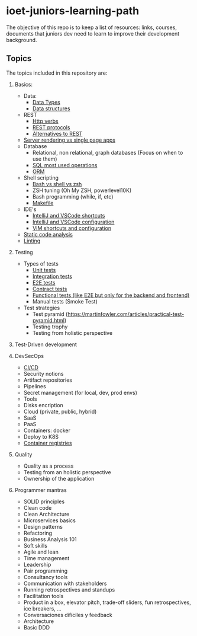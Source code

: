 # ioet-juniors-learning-path

The objective of this repo is to keep a list of resources: links, courses, documents that juniors dev need to learn to improve their development background.

## Topics

The topics included in this repository are:

1. Basics:
    * Data:
        - [Data Types](1.%20Developer%20basics/1_data/1-1_data_types_new.md)
        - [Data structures](1.%20Developer%20basics/1_data/1-2_data_structures_new.md)
    * REST
        - [Http verbs](1.%20Developer%20basics/2_rest/2-1_http_verbs.md)
        - [REST protocols](1.%20Developer%20basics/2_rest/2-2_rest_protocols.md)
        - [Alternatives to REST](1.%20Developer%20basics/2_rest/2-3_alternatives_to_rest.md)
    * [Server rendering vs single page apps](1.%20Developer%20basics/3_sr_vs_spa/sr_vs_spa.md)
    * Database
        - Relational, non relational, graph databases (Focus on when to use them)
        - [SQL most used operations](1.%20Developer%20basics/4_database/4-4_sql_most_used_operations.md)
        - [ORM](1.%20Developer%20basics/4_database/4-5_orm.md)
    * Shell scripting
        - [Bash vs shell vs zsh](1.%20Developer%20basics/5_shell_scripting/5-1_bash_shell_zsh.md)
        - ZSH tuning (Oh My ZSH, powerlevel10K)
        - Bash programming (while, if, etc)
        - [Makefile](1.%20Developer%20basics/5_shell_scripting/5-3_makefile.md)
    * IDE's
        - [IntelliJ and VSCode shortcuts](1.%20Developer%20basics/6_ides/6-1_intellij_vscode_shortcuts.md)
        - [IntelliJ and VSCode configuration](1.%20Developer%20basics/6_ides/6-2_intellij_vscode_configuration.md)
        - [VIM shortcuts and configuration](1.%20Developer%20basics/6_ides/6-3_vim_shorcuts_and_configuration.md)
    * [Static code analysis](1.%20Developer%20basics/7_static_code_analysis/static_code_analysis.md)
    * [Linting](1.%20Developer%20basics/8_linting/linting.md)

2. Testing
    * Types of tests
        - [Unit tests](5.%20Testing/1_types_of_tests/1-1_unit_tests.md)
        - [Integration tests](5.%20Testing/1_types_of_tests/1-2_integration_tests.md)
        - [E2E tests](5.%20Testing/1_types_of_tests/1-3_e2e_tests.md)
        - [Contract tests](5.%20Testing/1_types_of_tests/1-4_contract_tests.md)
        - [Functional tests (like E2E but only for the backend and frontend)](5.%20Testing/1_types_of_tests/1-5_functional_tests.md)
        - Manual tests (Smoke Test)
    * Test strategies
        - Test pyramid (https://martinfowler.com/articles/practical-test-pyramid.html)
        - Testing trophy
        - Testing from holistic perspective
3. Test-Driven development

4. DevSecOps
    - [CI/CD](6.%20DevSecOps/1_ci_cd_notions/1-3_ci_cd_introduction.md)
    - Security notions
    - Artifact repositories
    - Pipelines
    - Secret management (for local, dev, prod envs)
    - Tools
    - Disks encription
    - Cloud (private, public, hybrid)
    - SaaS
    - PaaS
    - Containers: docker
    - Deploy to K8S
    - [Container registries](6.%20DevSecOps/1_ci_cd_notions/1-10_artifact_repository.md)

5. Quality
    - Quality as a process
    - Testing from an holistic perspective
    - Ownership of the application

6. Programmer mantras
    - SOLID principles
    - Clean code
    - Clean Architecture
    - Microservices basics
    - Design patterns
    - Refactoring
    - Business Analysis 101
    - Soft skills
    - Agile and lean
    - Time management
    - Leadership
    - Pair programming
    - Consultancy tools
    - Communication with stakeholders
    - Running retrospectives and standups
    - Facilitation tools
    - Product in a box, elevator pitch, trade-off sliders, fun retrospectives, ice breakers, ...
    - Conversaciones difíciles y feedback
    - Architecture
    - Basic DDD